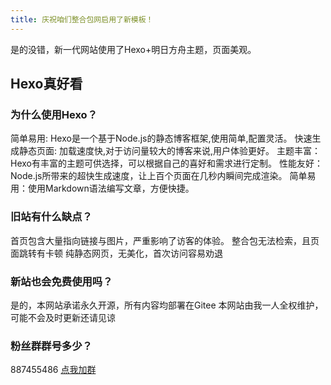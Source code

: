 ```yaml
---
title: 庆祝咱们整合包网启用了新模板！
---
```

是的没错，新一代网站使用了Hexo+明日方舟主题，页面美观。

## Hexo真好看

### 为什么使用Hexo？

简单易用: Hexo是一个基于Node.js的静态博客框架,使用简单,配置灵活。
快速生成静态页面: 加载速度快,对于访问量较大的博客来说,用户体验更好。
主题丰富：Hexo有丰富的主题可供选择，可以根据自己的喜好和需求进行定制。
性能友好：Node.js所带来的超快生成速度，让上百个页面在几秒内瞬间完成渲染。
简单易用：使用Markdown语法编写文章，方便快捷。

### 旧站有什么缺点？

首页包含大量指向链接与图片，严重影响了访客的体验。
整合包无法检索，且页面跳转有卡顿
纯静态网页，无美化，首次访问容易劝退

### 新站也会免费使用吗？

是的，本网站承诺永久开源，所有内容均部署在Gitee
本网站由我一人全权维护，可能不会及时更新还请见谅

### 粉丝群群号多少？

887455486
[点我加群](http://qm.qq.com/cgi-bin/qm/qr?_wv=1027&k=qVrT-O8u-qb3La1gE_6Fy7AJtN-ICXzd&authKey=wx%2FwbCvk59FL3gH9ZJqZI5Pq2IO8gMXJhWGmQt9yjYrCNKcmusIYwIfEbZal1x5P&noverify=0&group_code=887455486)